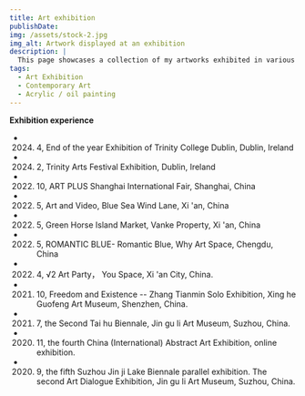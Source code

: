 ```yaml
---
title: Art exhibition
publishDate:
img: /assets/stock-2.jpg
img_alt: Artwork displayed at an exhibition
description: |
  This page showcases a collection of my artworks exhibited in various galleries and art events globally. Each piece reflects a unique aspect of my creative journey and artistic exploration.
tags:
  - Art Exhibition
  - Contemporary Art
  - Acrylic / oil painting
---
```


**Exhibition experience**

- 2024. 4, End of the year Exhibition of Trinity College Dublin, Dublin, Ireland
- 2024. 2, Trinity Arts Festival Exhibition, Dublin, Ireland
- 2022. 10, ART PLUS Shanghai International Fair, Shanghai, China
- 2022. 5, Art and Video, Blue Sea Wind Lane, Xi 'an, China
- 2022. 5, Green Horse Island Market, Vanke Property, Xi 'an, China
- 2022. 5, ROMANTIC BLUE- Romantic Blue, Why Art Space, Chengdu, China
- 2022. 4, √2 Art Party， You Space, Xi 'an City, China.
- 2021. 10, Freedom and Existence -- Zhang Tianmin Solo Exhibition, Xing he Guofeng Art Museum, Shenzhen, China.
- 2021. 7, the Second Tai hu Biennale, Jin gu li Art Museum, Suzhou, China.
- 2020. 11, the fourth China (International) Abstract Art Exhibition, online exhibition.
- 2020. 9, the fifth Suzhou Jin ji Lake Biennale parallel exhibition. The second Art Dialogue Exhibition, Jin gu li Art Museum, Suzhou, China.

<!-- The original file name is: bloom-box.md -->
